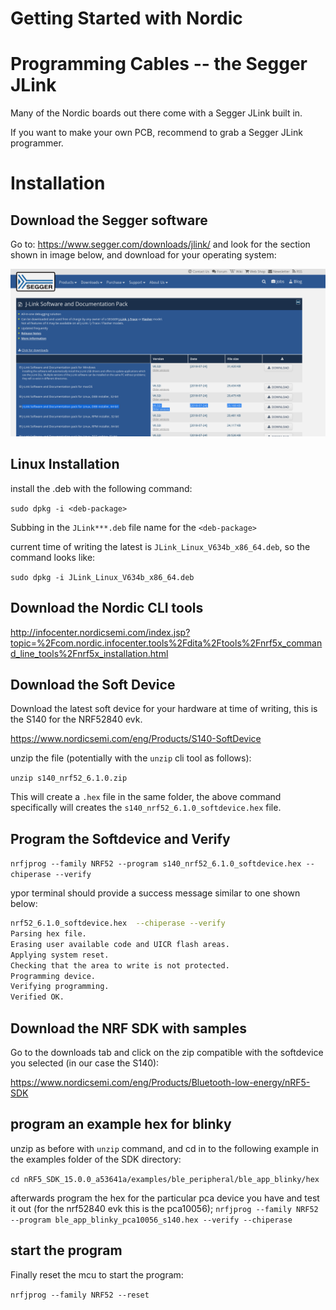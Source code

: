 # Getting Started with Nordic

# Programming Cables -- the Segger JLink

Many of the Nordic boards out there come with a Segger JLink built in.

If you want to make your own PCB, recommend to grab a Segger JLink programmer.


# Installation


##  Download the Segger software

Go to: https://www.segger.com/downloads/jlink/ and look for the section shown in image below, and download for your operating system:

![segger download image](./SeggerDownload.png)

## Linux Installation

install the .deb with the following command:

`sudo dpkg -i <deb-package>`

Subbing in the `JLink***.deb` file name for the `<deb-package>`

current time of writing the latest is `JLink_Linux_V634b_x86_64.deb`, so the command looks like:

`sudo dpkg -i JLink_Linux_V634b_x86_64.deb`

## Download the Nordic CLI tools

http://infocenter.nordicsemi.com/index.jsp?topic=%2Fcom.nordic.infocenter.tools%2Fdita%2Ftools%2Fnrf5x_command_line_tools%2Fnrf5x_installation.html


## Download the Soft Device


Download the latest soft device for your hardware at time of writing, 
this is the S140 for the NRF52840 evk.

https://www.nordicsemi.com/eng/Products/S140-SoftDevice

unzip the file (potentially with the `unzip` cli tool as follows):

`unzip s140_nrf52_6.1.0.zip`

This will create a `.hex` file in the same folder, the above command specifically will creates the `s140_nrf52_6.1.0_softdevice.hex` file.

## Program the Softdevice and Verify

`nrfjprog --family NRF52 --program s140_nrf52_6.1.0_softdevice.hex --chiperase --verify`

ypor terminal should provide a success message similar to one shown below:

```sh
nrf52_6.1.0_softdevice.hex  --chiperase --verify
Parsing hex file.
Erasing user available code and UICR flash areas.
Applying system reset.
Checking that the area to write is not protected.
Programming device.
Verifying programming.
Verified OK.
```

## Download the NRF SDK with samples


Go to the downloads tab and click on the zip compatible with the softdevice you selected (in our case the S140):

https://www.nordicsemi.com/eng/Products/Bluetooth-low-energy/nRF5-SDK


## program an example hex for blinky

unzip as before with `unzip` command, and cd in to the following example in the examples folder of the SDK directory:

`cd nRF5_SDK_15.0.0_a53641a/examples/ble_peripheral/ble_app_blinky/hex`

afterwards program the hex for the particular pca device you have and test it out (for the nrf52840 evk this is the pca10056);
`nrfjprog --family NRF52 --program ble_app_blinky_pca10056_s140.hex --verify --chiperase`


## start the program

Finally reset the mcu to start the program:

`nrfjprog --family NRF52 --reset`


